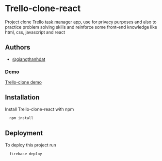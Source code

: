 # Trello-clone-react

Project clone [Trello task manager](https://trello.com) app, use for privacy purposes and also to practice problem solving skills and reinforce some front-end knowledge like html, css, javascript and react

## Authors

- [@giangthanhdat](https://github.com/GiangThanhDat)

### Demo

[Trello-clone demo](https://gthanhdat-trello-clone.firebaseapp.com)

## Installation

Install Trello-clone-react with npm

```bash
  npm install
```

## Deployment

To deploy this project run

```bash
  firebase deploy
```
